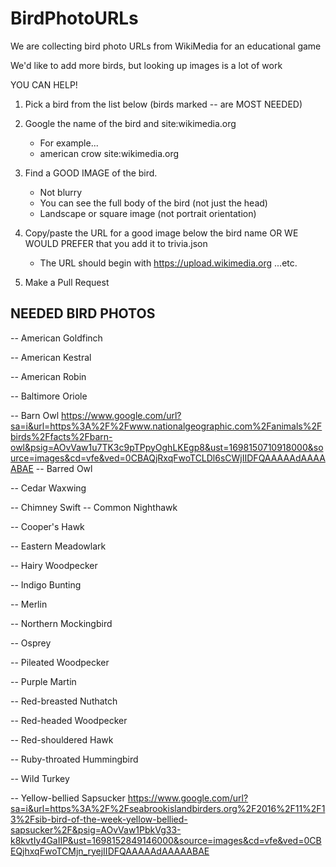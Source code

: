 # BirdPhotoURLs

We are collecting bird photo URLs from WikiMedia for an educational game

We'd like to add more birds, but looking up images is a lot of work

YOU CAN HELP!

1. Pick a bird from the list below (birds marked -- are MOST NEEDED)

2. Google the name of the bird and site:wikimedia.org
   - For example...
   - american crow site:wikimedia.org

3. Find a GOOD IMAGE of the bird.
   - Not blurry
   - You can see the full body of the bird (not just the head)
   - Landscape or square image (not portrait orientation)

4. Copy/paste the URL for a good image below the bird name OR WE WOULD PREFER that you add it to trivia.json
   - The URL should begin with https://upload.wikimedia.org ...etc.

5. Make a Pull Request

## NEEDED BIRD PHOTOS

-- American Goldfinch

-- American Kestral

-- American Robin

-- Baltimore Oriole

-- Barn Owl
https://www.google.com/url?sa=i&url=https%3A%2F%2Fwww.nationalgeographic.com%2Fanimals%2Fbirds%2Ffacts%2Fbarn-owl&psig=AOvVaw1u7TK3c9pTPpyOghLKEgp8&ust=1698150710918000&source=images&cd=vfe&ved=0CBAQjRxqFwoTCLDl6sCWjIIDFQAAAAAdAAAAABAE 
-- Barred Owl

-- Cedar Waxwing

-- Chimney Swift
-- Common Nighthawk

-- Cooper's Hawk

-- Eastern Meadowlark

-- Hairy Woodpecker

-- Indigo Bunting

-- Merlin

-- Northern Mockingbird

-- Osprey

-- Pileated Woodpecker

-- Purple Martin

-- Red-breasted Nuthatch

-- Red-headed Woodpecker

-- Red-shouldered Hawk

-- Ruby-throated Hummingbird

-- Wild Turkey

-- Yellow-bellied Sapsucker
https://www.google.com/url?sa=i&url=https%3A%2F%2Fseabrookislandbirders.org%2F2016%2F11%2F13%2Fsib-bird-of-the-week-yellow-bellied-sapsucker%2F&psig=AOvVaw1PbkVg33-k8kvtIy4GaIIP&ust=1698152849146000&source=images&cd=vfe&ved=0CBEQjhxqFwoTCMjn_ryejIIDFQAAAAAdAAAAABAE 
